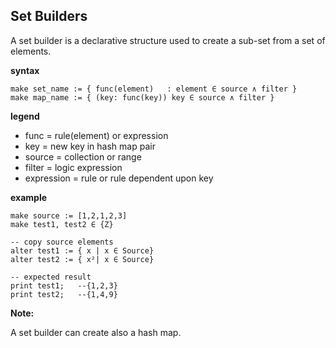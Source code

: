 ## Set Builders

A set builder is a declarative structure used to create a sub-set from a set of elements.

**syntax**
```
make set_name := { func(element)   : element ∈ source ∧ filter }
make map_name := { (key: func(key)) key ∈ source ∧ filter }

```

**legend**

* func = rule(element) or expression
* key  = new key in hash map pair
* source = collection or range
* filter = logic expression
* expression = rule or rule dependent upon key

**example**
```
make source := [1,2,1,2,3]
make test1, test2 ∈ {Z}

-- copy source elements
alter test1 := { x | x ∈ Source}
alter test2 := { x²| x ∈ Source}

-- expected result
print test1;   --{1,2,3}
print test2;   --{1,4,9}
```

**Note:**

A set builder can create also a hash map.
